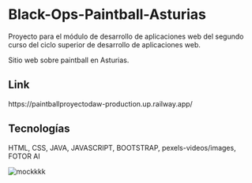 # Black-Ops-Paintball-Asturias


Proyecto para el módulo de desarrollo de aplicaciones web del segundo curso del ciclo superior de desarrollo de aplicaciones web.

Sitio web sobre paintball en Asturias.

<h2>Link</h2>
https://paintballproyectodaw-production.up.railway.app/

<h2>Tecnologías</h2>
HTML, CSS, JAVA, JAVASCRIPT, BOOTSTRAP, pexels-videos/images, FOTOR AI


![mockkkk](https://github.com/user-attachments/assets/35c8037e-d2e0-4116-af79-9dc50ef090b2)



 


